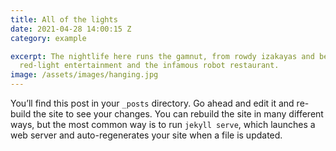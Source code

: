 ```yaml
---
title: All of the lights
date: 2021-04-28 14:00:15 Z
category: example

excerpt: The nightlife here runs the gamnut, from rowdy izakayas and beer bars, to
  red-light entertainment and the infamous robot restaurant.
image: /assets/images/hanging.jpg
---
```


You’ll find this post in your `_posts` directory. Go ahead and edit it and re-build the site to see your changes. You can rebuild the site in many different ways, but the most common way is to run `jekyll serve`, which launches a web server and auto-regenerates your site when a file is updated.